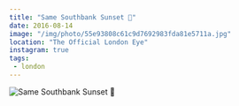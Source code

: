 ```yaml
---
title: "Same Southbank Sunset 🌇"
date: 2016-08-14
image: "/img/photo/55e93808c61c9d7692983fda81e5711a.jpg"
location: "The Official London Eye"
instagram: true
tags:
 - london
---
```


![Same Southbank Sunset 🌇](/img/photo/55e93808c61c9d7692983fda81e5711a.jpg)
